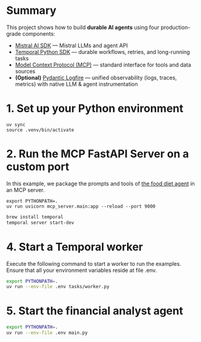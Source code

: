 # Summary

This project shows how to build **durable AI agents** using four production-grade components:

- [Mistral AI SDK](https://github.com/mistralai/client-python) — Mistral LLMs and agent API
- [Temporal Python SDK](https://github.com/temporalio/sdk-python) — durable workflows, retries, and long-running tasks
- [Model Context Protocol (MCP)](https://github.com/modelcontextprotocol/python-sdk) — standard interface for tools and data sources
- **(Optional)** [Pydantic Logfire](https://pydantic.dev/logfire) — unified observability (logs, traces, metrics) with native LLM & agent instrumentation


# 1. Set up your Python environment
```
uv sync
source .venv/bin/activate
```

# 2. Run the MCP FastAPI Server on a custom port
In this example, we package the prompts and tools of [the food diet agent](https://github.com/mistralai/cookbook/tree/main/mistral/agents/agents_api/food_diet_companion) in an MCP server.
```
export PYTHONPATH=.
uv run uvicorn mcp_server.main:app --reload --port 9000
```

```bash
brew install temporal
temporal server start-dev
```

# 4. Start a Temporal worker
Execute the following command to start a worker to run the examples. 
Ensure that all your environment variables reside at file .env.

```bash
export PYTHONPATH=.
uv run --env-file .env tasks/worker.py
```

# 5. Start the financial analyst agent

```bash
export PYTHONPATH=.
uv run --env-file .env main.py
```